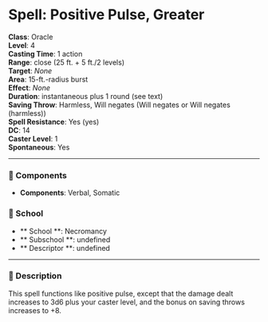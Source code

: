 
# Spell: Positive Pulse, Greater
**Class**: Oracle  
**Level**: 4  
**Casting Time**: 1 action  
**Range**: close (25 ft. + 5 ft./2 levels)  
**Target**: _None_  
**Area**: 15-ft.-radius burst  
**Effect**: _None_  
**Duration**: instantaneous plus 1 round (see text)  
**Saving Throw**: Harmless, Will negates (Will negates or Will negates (harmless))  
**Spell Resistance**: Yes (yes)  
**DC**: 14  
**Caster Level**: 1  
**Spontaneous**: Yes

---

### 🔮 Components
- **Components**: Verbal, Somatic

### 🏫 School
- ** School **: Necromancy
- ** Subschool **: undefined
- ** Descriptor **: undefined
---

### 📜 Description
This spell functions like positive pulse, except that the damage dealt increases to 3d6 plus your caster level, and the bonus on saving throws increases to +8.
